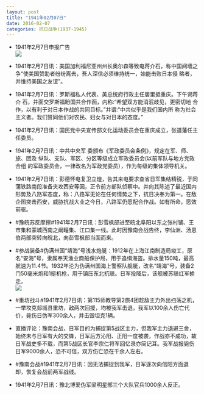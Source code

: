 ```yaml
---
layout: post
title: "1941年02月07日"
date: 2016-02-07
categories: 抗日战争(1937-1945)
---
```


<meta name="referrer" content="no-referrer" />

- 1941年2月7日申报广告 <br/><img src="https://ww1.sinaimg.cn/large/aca367d8jw1f0r62s4u6dj20kr0h7diz.jpg" />

- 1941年2月7日讯：美国加利福尼亚州州长奥尔森等致电蒋介石，称中国阋墙之 争“使美国赞助者纷纷离去，吾人深信必须维持统一，始能击败日本侵 略者，并维持美国之友谊”。 

- 1941年2月7日讯：罗斯福私人代表、美总统府行政主任居里抵重庆。下午谒蒋介 石，并面交罗斯福盼国共合作函，内称:“希望双方能消泯歧见，更密切地 合作，以有利于对日本作战的共同目标。”并谓:“中共似乎是我们国内所 称为社会主义者。我们赞同他们对农民、妇女与对日本的态度。” 

- 1941年2月7日讯：国民党中央宣传部文化运动委员会在重庆成立，张道藩任主 任委员。 

- 1941年2月7日讯：中共中央军 委颁布《军政委员会条例》，规定在军、师、旅、团及 纵队、支队、军区、分区等级成立军政委员会(以前军队与地方党政合组 的军政委员会，一律改名为军政党委员），作为每级的集体领导机关。 

- 1941年2月7日讯：彭德怀电复卫立煌，告其来电要求查省日军集结精锐，于同蒲铁路南段准备夹攻西安等因，正令前方部队侦察中。并向其陈述了最近国内形势及八路军态度，称：八路军无论在任何情势之下，抗日决奉为第一。在敌企图突击西安，威胁抗战大业之今日，八路军仍愿配合作战。如有所命，愿效前驱。 

- #豫皖苏反摩擦#1941年2月7日讯：彭雪枫部进至皖北阜阳以东之张村铺、王市集和蒙城西南之阚疃集、江口集一线。此时因豫南会战告终，李仙洲、汤恩伯两部突转向皖北，向彭雪枫部当面而来。 

- #参战装备#伪满州国“靖海”号浅水炮艇：1912年在上海江南制造局竣工，原名“安海”号，隶属奉天渔业商船保护局，用于追缉海盗。排水量150吨，最高航速为11.4节。1932年沦为伪满州国海上警察队舰艇，改名“靖海”号，装备2门50毫米炮和1挺机枪，用于镇压东北抗联。日军投降后，该舰被苏联红军掳走。 <br/><img src="https://ww3.sinaimg.cn/large/aca367d8jw1f0qjiytgz5j20dt09bmxm.jpg" />

- #重坊战斗#1941年2月7日讯：第115师教导第2旅4团趁敌主力外出扫荡之机，一举攻克郯城县重坊，敌两次回援，均被我军击退，我军以100余人伤亡代价，毙伤日伪军300余人，并击毁坦克1辆。 

- 直播评论：豫南会战，日军目的为捕捉第5战区主力，但我军主力退避三舍，始终未与日军有大的交锋，日军后方沁阳、正阳一度被袭，作战亦不成功，故日军战史多不载，而第5战区长官李宗仁将军回忆录亦简记耳。我军战报毙伤日军9000余人，恐不可信，双方伤亡恐在千余人左右。 

- #豫南会战#1941年2月7日讯：因无法捕捉到我军，日军逐次向信阳方面退却，恢复会战前两军战线。 

- 1941年2月7日讯：豫北博爱伪军梁明星部三个大队官兵1000余人反正。 

